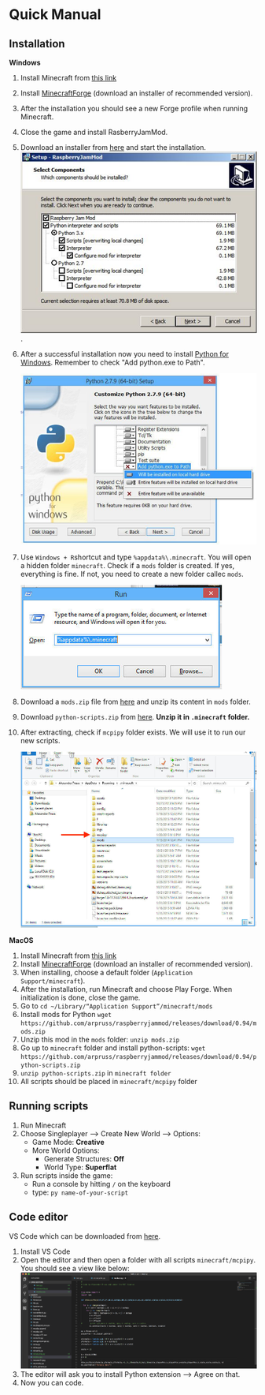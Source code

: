 Quick Manual
====


Installation
---

**Windows**

1. Install Minecraft from [this link](https://minecraft.net/pl-pl/download/)
2. Install [MinecraftForge](https://files.minecraftforge.net/) (download an installer of recommended version).
3. After the installation you should see a new Forge profile when running Minecraft. 
4. Close the game and install RasberryJamMod.
5. Download an installer from [here](https://github.com/arpruss/raspberryjammod/releases/download/0.94/RaspberryJamMod-Installer.exe) and start the installation.
![](img/rasberry-jam-mod-installer.jpg).
6. After a successful installation now you need to install [Python for Windows](https://www.python.org/downloads/release/python-365/). Remember to check "Add python.exe to Path".
 
	![](img/python-installer.jpg)

7. Use `Windows + R`shortcut and type `%appdata%\.minecraft`. You will open a hidden folder `minecraft`. Check if a `mods` folder is created. If yes, everything is fine. If not, you need to create a new folder callec `mods`.

	![](img/appdata.jpg)

8. Download a `mods.zip` file from [here](https://github.com/arpruss/raspberryjammod/releases/download/0.94/mods.zip) and unzip its content in `mods` folder.
9. Download `python-scripts.zip` from [here](https://github.com/arpruss/raspberryjammod/releases/download/0.94/python-scripts.zip). **Unzip it in `.minecraft` folder.**
10. After extracting, check if `mcpipy` folder exists. We will use it to run our new scripts. 

	![](img/mods-mcpipy.jpg)
	

**MacOS**

1. Install Minecraft from [this link](https://minecraft.net/pl-pl/download/)
2. Install [MinecraftForge](https://files.minecraftforge.net/) (download an installer of recommended version).
3. When installing, choose a default folder (`Application Support/minecraft`).
4. After the installation, run Minecraft and choose Play Forge. When initialization is done, close the game.
5. Go to `cd ~/Library/“Application Support”/minecraft/mods`
6. Install mods for Python `wget https://github.com/arpruss/raspberryjammod/releases/download/0.94/mods.zip`
7. Unzip this mod in the `mods` folder: `unzip mods.zip`
8. Go up to `minecraft` folder and install python-scripts: `wget https://github.com/arpruss/raspberryjammod/releases/download/0.94/python-scripts.zip`
9. `unzip python-scripts.zip` in `minecraft folder`
10. All scripts should be placed in `minecraft/mcpipy` folder 



Running scripts
---
1. Run Minecraft
2. Choose Singleplayer --> Create New World --> Options:
	- Game Mode: **Creative** 
	- More World Options: 
	    - Generate Structures: **Off**
	    - World Type: **Superflat**
3. Run scripts inside the game:
   - Run a console by hitting `/` on the keyboard
   - type: `py name-of-your-script`


Code editor
---
VS Code which can be downloaded from [here](https://code.visualstudio.com/).

1. Install VS Code
2. Open the editor and then open a folder with all scripts `minecraft/mcpipy`. You should see a view like below:
![](img/vscode.png)
3. The editor will ask you to install Python extension --> Agree on that.
4. Now you can code. 



